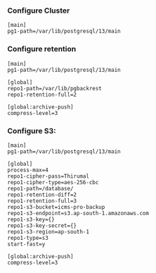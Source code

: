 ### Configure Cluster

    [main]
    pg1-path=/var/lib/postgresql/13/main

### Configure retention

    [main]
    pg1-path=/var/lib/postgresql/13/main

    [global]
    repo1-path=/var/lib/pgbackrest
    repo1-retention-full=2

    [global:archive-push]
    compress-level=3


### Configure S3:


    [main]
    pg1-path=/var/lib/postgresql/13/main

    [global]
    process-max=4
    repo1-cipher-pass=Thirumal
    repo1-cipher-type=aes-256-cbc
    repo1-path=/database/
    repo1-retention-diff=2
    repo1-retention-full=3
    repo1-s3-bucket=icms-pro-backup
    repo1-s3-endpoint=s3.ap-south-1.amazonaws.com
    repo1-s3-key={}
    repo1-s3-key-secret={}
    repo1-s3-region=ap-south-1
    repo1-type=s3 
    start-fast=y 
        
    [global:archive-push]
    compress-level=3
